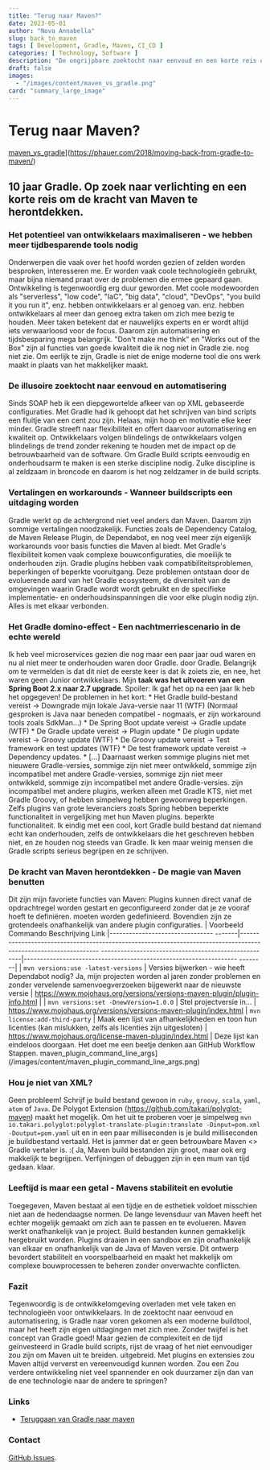 ```yaml
---
title: "Terug naar Maven?"
date: 2023-05-01
author: "Nova Annabella"
slug: back_to_maven
tags: [ Development, Gradle, Maven, CI_CD ]
categories: [ Technology, Software ]
description: "De ongrijpbare zoektocht naar eenvoud en een korte reis om de kracht van Maven te herontdekken".
draft: false
images:
  - "/images/content/maven_vs_gradle.png"
card: "summary_large_image"
---
```




# Terug naar Maven?

[maven_vs_gradle](/images/content/maven_vs_gradle.png)](https://phauer.com/2018/moving-back-from-gradle-to-maven/)

## 10 jaar Gradle. Op zoek naar verlichting en een korte reis om de kracht van Maven te herontdekken.



### Het potentieel van ontwikkelaars maximaliseren - we hebben meer tijdbesparende tools nodig

Onderwerpen die vaak over het hoofd worden gezien of zelden worden besproken, interesseren me. Er worden vaak coole
technologieën gebruikt, maar bijna niemand praat over de problemen die ermee gepaard gaan. Ontwikkeling is tegenwoordig
erg duur geworden. Met coole modewoorden als "serverless", "low code", "IaC", "big data", "cloud", "DevOps", "you build
it you run it", enz. hebben ontwikkelaars er al genoeg van. enz. hebben ontwikkelaars al meer dan genoeg extra taken om
zich mee bezig te houden. Meer taken betekent dat er nauwelijks experts en er wordt altijd iets verwaarloosd voor de
focus. Daarom zijn automatisering en tijdsbesparing mega belangrijk. "Don't make me think" en "Works out of the Box"
zijn al functies van goede kwaliteit die ik nog niet in Gradle zie. nog niet zie. Om eerlijk te zijn, Gradle is niet de
enige moderne tool die ons werk maakt in plaats van het makkelijker maakt.

### De illusoire zoektocht naar eenvoud en automatisering

Sinds SOAP heb ik een diepgewortelde afkeer van op XML gebaseerde configuraties. Met Gradle had ik gehoopt dat het
schrijven van bind scripts een fluitje van een cent zou zijn. Helaas, mijn hoop en motivatie elke keer minder. Gradle
streeft naar flexibiliteit en offert daarvoor automatisering en kwaliteit op. Ontwikkelaars volgen blindelings de
ontwikkelaars volgen blindelings de trend zonder rekening te houden met de impact op de betrouwbaarheid van de software.
Om Gradle Build scripts eenvoudig en onderhoudsarm te maken is een sterke discipline nodig. Zulke discipline is al
zeldzaam in broncode en daarom is het nog zeldzamer in de build scripts.

### Vertalingen en workarounds - Wanneer buildscripts een uitdaging worden

Gradle werkt op de achtergrond niet veel anders dan Maven. Daarom zijn sommige vertalingen noodzakelijk. Functies zoals
de Dependency Catalog, de Maven Release Plugin, de Dependabot, en nog veel meer zijn eigenlijk workarounds voor basis
functies die Maven al biedt. Met Gradle's flexibiliteit komen vaak complexe bouwconfiguraties, die moeilijk te
onderhouden zijn. Gradle plugins hebben vaak compatibiliteitsproblemen, beperkingen of beperkte vooruitgang. Deze
problemen ontstaan door de evoluerende aard van het Gradle ecosysteem, de diversiteit van de omgevingen waarin Gradle
wordt wordt gebruikt en de specifieke implementatie- en onderhoudsinspanningen die voor elke plugin nodig zijn. Alles is
met elkaar verbonden.

### Het Gradle domino-effect - Een nachtmerriescenario in de echte wereld

Ik heb veel microservices gezien die nog maar een paar jaar oud waren en nu al niet meer te onderhouden waren door
Gradle. door Gradle. Belangrijk om te vermelden is dat dit niet de eerste keer is dat ik zoiets zie, en nee, het waren
geen Junior ontwikkelaars. Mijn **taak was het uitvoeren van een Spring Boot 2.x naar 2.7 upgrade**. Spoiler: Ik gaf
het op na een jaar Ik heb het opgegeven! De problemen in het kort: * Het Gradle build-bestand vereist -> Downgrade mijn
lokale Java-versie naar 11 (WTF) (Normaal gesproken is Java  naar beneden compatibel - nogmaals, er zijn workaround
tools zoals SdkMan...) * De Spring Boot update vereist -> Gradle update (WTF) * De Gradle update vereist -> Plugin
update * De plugin update vereist -> Groovy update (WTF) * De Groovy update vereist -> Test framework en test updates
(WTF) * De test framework update vereist -> Dependency updates. * \[...]  Daarnaast werken sommige plugins niet met
nieuwere Gradle-versies, sommige zijn niet meer ontwikkeld, sommige zijn incompatibel met andere Gradle-versies, sommige
zijn niet meer ontwikkeld, sommige zijn incompatibel met andere Gradle-versies.  zijn incompatibel met andere plugins,
werken alleen met Gradle KTS, niet met Gradle Groovy, of hebben simpelweg  hebben gewoonweg beperkingen. Zelfs plugins
van grote leveranciers zoals Spring hebben beperkte functionaliteit in vergelijking met hun Maven plugins.  beperkte
functionaliteit. Ik eindig met een cool, kort Gradle build bestand dat niemand echt kan onderhouden,  zelfs de
ontwikkelaars die het geschreven hebben niet, en ze houden nog steeds van Gradle. Ik ken maar weinig mensen die  Gradle
scripts serieus begrijpen en ze schrijven.

### De kracht van Maven herontdekken - De magie van Maven benutten

Dit zijn mijn favoriete functies van Maven: Plugins kunnen direct vanaf de opdrachtregel worden gestart en
geconfigureerd zonder dat je ze vooraf hoeft te definiëren. moeten worden gedefinieerd. Bovendien zijn ze grotendeels
onafhankelijk van andere plugin configuraties. | Voorbeeld Commando Beschrijving Link |--------------------------------
-------|----------------------------------------------------------------------------------------------------------------
-----------------------------------------------------|------------------------------------------------------------------
--------| | `mvn versions:use -latest-versions` | Versies bijwerken - wie heeft Dependabot nodig? Ja, mijn projecten
worden al jaren zonder problemen en zonder vervelende samenvoegverzoeken bijgewerkt naar de nieuwste versie |
https://www.mojohaus.org/versions/versions-maven-plugin/plugin-info.html | | `mvn versions:set -DnewVersion=1.0.0` |
Stel projectversie in...
| https://www.mojohaus.org/versions/versions-maven-plugin/index.html | `mvn license:add-third-party` | Maak een lijst
van afhankelijkheden en toon hun licenties (kan mislukken, zelfs als licenties zijn uitgesloten) |
https://www.mojohaus.org/license-maven-plugin/index.html | Deze lijst kan eindeloos doorgaan. Het doet me een beetje
denken aan GitHub Workflow Stappen. maven_plugin_command_line_args](/images/content/maven_plugin_command_line_args.png)

### Hou je niet van XML?

Geen probleem! Schrijf je build bestand gewoon in `ruby`, `groovy`, `scala`, `yaml`, `atom` of `Java`. De Polygot
Extension (https://github.com/takari/polyglot-maven) maakt het mogelijk. Om het uit te proberen voer je simpelweg `mvn
io.takari.polyglot:polyglot-translate-plugin:translate -Dinput=pom.xml -Doutput=pom.yaml` uit en in een paar
milliseconden is je build milliseconden je buildbestand vertaald. Het is jammer dat er geen betrouwbare Maven <> Gradle
vertaler is. :( Ja, Maven build bestanden zijn groot, maar ook erg makkelijk te begrijpen. Verfijningen of debuggen zijn
in een mum van tijd gedaan. klaar.

### Leeftijd is maar een getal - Mavens stabiliteit en evolutie

Toegegeven, Maven bestaat al een tijdje en de esthetiek voldoet misschien niet aan de hedendaagse normen. De lange
levensduur van Maven heeft het echter mogelijk gemaakt om zich aan te passen en te evolueren. Maven werkt onafhankelijk
van je project. Build bestanden kunnen gemakkelijk hergebruikt worden. Plugins draaien in een sandbox en zijn
onafhankelijk van elkaar en onafhankelijk van de Java of Maven versie. Dit ontwerp bevordert stabiliteit en
voorspelbaarheid en maakt het makkelijk om complexe bouwprocessen te beheren zonder onverwachte conflicten.

### Fazit

Tegenwoordig is de ontwikkelomgeving overladen met vele taken en technologieën voor ontwikkelaars. In de zoektocht naar
eenvoud en automatisering, is Gradle naar voren gekomen als een moderne buildtool, maar het heeft zijn eigen uitdagingen
met zich mee. Zonder twijfel is het concept van Gradle goed! Maar gezien de complexiteit en de tijd geïnvesteerd in
Gradle build scripts, rijst de vraag of het niet eenvoudiger zou zijn om Maven uit te breiden. uitgebreid. Met plugins
en extensies zou Maven altijd ververst en vereenvoudigd kunnen worden. Zou een Zou verdere ontwikkeling niet veel
spannender en ook duurzamer zijn dan van de ene technologie naar de andere te springen?

### Links

* [Teruggaan van Gradle naar maven](https://phauer.com/2018/moving-back-from-gradle-to-maven/)

### Contact

[GitHub Issues](https://github.com/NovaAnnabella/the_unspoken/issues/new/choose).
